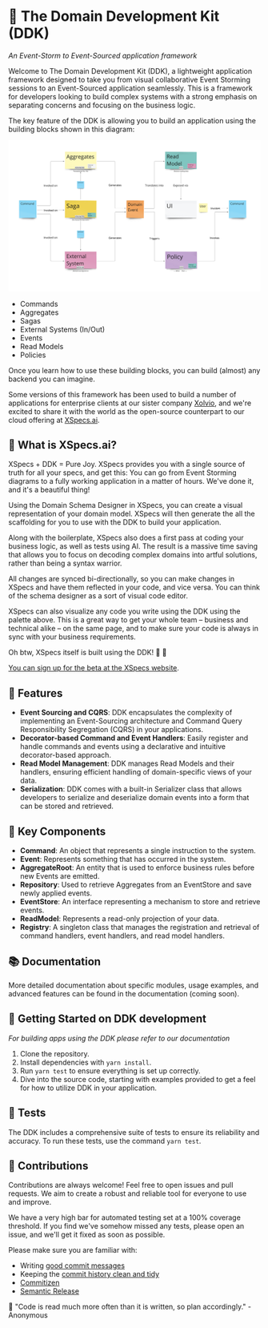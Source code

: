 # 🚀 The Domain Development Kit (DDK)

_An Event-Storm to Event-Sourced application framework_

Welcome to The Domain Development Kit (DDK), a lightweight application framework designed to take you from visual collaborative Event Storming sessions to an Event-Sourced application seamlessly. This is a framework for developers looking to build complex systems with a strong emphasis on separating concerns and focusing on the business logic.

The key feature of the DDK is allowing you to build an application using the building blocks shown in this diagram:

![DDK Palette](images/palette.png)

- Commands
- Aggregates
- Sagas
- External Systems (In/Out)
- Events
- Read Models
- Policies

Once you learn how to use these building blocks, you can build (almost) any backend you can imagine.

Some versions of this framework has been used to build a number of applications for enterprise clients at our sister company [Xolvio](https://www.xolv.io), and we're excited to share it with the world as the open-source counterpart to our cloud offering at [XSpecs.ai](https://www.xspecs.ai).

## 🤔 What is XSpecs.ai?

XSpecs + DDK = Pure Joy. XSpecs provides you with a single source of truth for all your specs, and get this: You can go from Event Storming diagrams to a fully working application in a matter of hours. We've done it, and it's a beautiful thing!

Using the Domain Schema Designer in XSpecs, you can create a visual representation of your domain model. XSpecs will then generate the all the scaffolding for you to use with the DDK to build your application.

Along with the boilerplate, XSpecs also does a first pass at coding your business logic, as well as tests using AI. The result is a massive time saving that allows you to focus on decoding complex domains into artful solutions, rather than being a syntax warrior.

All changes are synced bi-directionally, so you can make changes in XSpecs and have them reflected in your code, and vice versa. You can think of the schema designer as a sort of visual code editor.

XSpecs can also visualize any code you write using the DDK using the palette above. This is a great way to get your whole team – business and technical alike – on the same page, and to make sure your code is always in sync with your business requirements.

Oh btw, XSpecs itself is built using the DDK! 🐶 🥣️

[You can sign up for the beta at the XSpecs website](https://www.xspecs.ai).

## 🌟 Features

- **Event Sourcing and CQRS**: DDK encapsulates the complexity of implementing an Event-Sourcing architecture and Command Query Responsibility Segregation (CQRS) in your applications.
- **Decorator-based Command and Event Handlers**: Easily register and handle commands and events using a declarative and intuitive decorator-based approach.
- **Read Model Management**: DDK manages Read Models and their handlers, ensuring efficient handling of domain-specific views of your data.
- **Serialization**: DDK comes with a built-in Serializer class that allows developers to serialize and deserialize domain events into a form that can be stored and retrieved.

## 🔑 Key Components

- **Command**: An object that represents a single instruction to the system.
- **Event**: Represents something that has occurred in the system.
- **AggregateRoot**: An entity that is used to enforce business rules before new Events are emitted.
- **Repository**: Used to retrieve Aggregates from an EventStore and save newly applied events.
- **EventStore**: An interface representing a mechanism to store and retrieve events.
- **ReadModel**: Represents a read-only projection of your data.
- **Registry**: A singleton class that manages the registration and retrieval of command handlers, event handlers, and read model handlers.

## 📚 Documentation

More detailed documentation about specific modules, usage examples, and advanced features can be found in the documentation (coming soon).

## 🚀 Getting Started on DDK development

_For building apps using the DDK please refer to our documentation_

1. Clone the repository.
2. Install dependencies with `yarn install`.
3. Run `yarn test` to ensure everything is set up correctly.
4. Dive into the source code, starting with examples provided to get a feel for how to utilize DDK in your application.

## 🧪 Tests

The DDK includes a comprehensive suite of tests to ensure its reliability and accuracy. To run these tests, use the command `yarn test`.

## 🤝 Contributions

Contributions are always welcome! Feel free to open issues and pull requests. We aim to create a robust and reliable tool for everyone to use and improve.

We have a very high bar for automated testing set at a 100% coverage threshold. If you find we've somehow missed any tests, please open an issue, and we'll get it fixed as soon as possible.

Please make sure you are familiar with:

- Writing [good commit messages](https://twitter.com/dmokafa/status/1351152452179996682)
- Keeping the [commit history clean and tidy](https://www.eficode.com/blog/keep-your-git-commits-clean)
- [Commitizen](https://commitizen-tools.github.io/commitizen/)
- [Semantic Release](https://semantic-release.gitbook.io/semantic-release/)

📖 "Code is read much more often than it is written, so plan accordingly." - Anonymous

